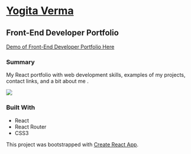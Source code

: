 # [Yogita Verma](https://yog9.github.io/portfolio)

## Front-End Developer Portfolio

[Demo of Front-End Developer Portfolio Here](https://yog9.github.io/portfolio)

### Summary
My React portfolio with web development skills, examples of my projects, contact links, and a bit about me .

![](assets/images/portfolio.gif)

### Built With
* React 
* React Router
* CSS3


This project was bootstrapped with [Create React App](https://github.com/facebook/create-react-app).


